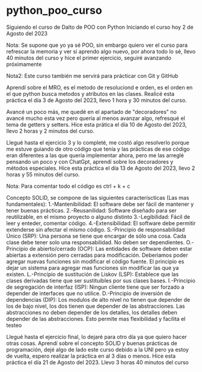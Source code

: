 # python_poo_curso
Siguiendo el curso de Dalto de POO con Python
Iniciando el curso hoy 2 de Agosto del 2023

Nota: Se supone que yo ya sé POO, sin embargo quiero ver el curso para refrescar la memoria y ver si aprendo algo nuevo, por ahora todo lo sé, llevo 40 minutos del curso y hice el primer ejercicio, seguiré avanzando próximamente

Nota2: Este curso también me servirá para prácticar con Git y GitHub

Aprendí sobre el MRO, es el metodo de resoluciond e orden, es el orden en el que python busca metodos y atributos en las clases. Realicé esta práctica el día 3 de Agosto del 2023, llevo 1 hora y 30 minutos del curso.

Avancé un poco más, me quedé en el apartado de "decoradores" no avancé mucho esta vez pero quería al menos avanzar algo, refresqué el tema de getters y setters. Hice esta prática el día 10 de Agosto del 2023, llevo 2 horas y 2 minutos del curso. 

Llegué hasta el ejercicio 3 y lo completé, me costó algo resolverlo porque me estuve guiando de otro código que tenía y las prácticas de ese código eran diferentes a las que quería implementar ahora, pero me las arreglé pensando un poco y con ChatGpt, aprendí sobre los decoradores y métodos especiales. Hice esta práctica el día 13 de Agosto del 2023, llevo 2 horas y 55 minutos del curso.

Nota: Para comentar todo el código es ctrl + k + c

Concepto SOLID, se compone de las siguientes caracteríscticas (Las mas fundamentales):
1.-Mantenibilidad: El software debe ser fácil de mantener y tener buenas prácticas.
2.-Reusanilidad: Software diseñado para ser reutilizable, en el mismo proyecto o alguno distinto
3.-Legibilidad: Fácil de leer y enteder, comentar código.
4.-Extensibilidad: El software debe permitir extenderse sin afectar el mismo código.
S.-Principio de responsabilidad Único (SRP): Una persona se tiene que encargar de sólo una cosa. Cada clase debe tener solo una responsabilidad. No deben ser dependientes.
O.-Principio de abierto/cerrado (OCP): Las entidades de software deben estar abiertas a extensión pero cerradas para modificación. Deberiamos poder agregar nuevas funciones sin modificar el código fuente. El principio es dejar un sistema para agregar mas funciones sin modificar las que ya existen.
L.-Principio de sustitución de Liskov (LSP): Establece que las clases derivadas tiene que ser sustituibles por sus clases bases.
I.-Principio de segregación de interfaz (ISP): Ningun cliente tiene que ser forzado a depender de interfaces que no utilice.
D.-Principio de inversión de dependencias (DIP): Los modulos de alto nivel no tienen que depender de los de bajo nivel, los dos tienen que depender de las abstracciones. Las abstracciones no deben depender de los detalles, los detalles deben depender de las abstracciones. Esto permite mas flexibilidad y facilita el testeo

Llegué hasta el ejercicio final, lo dejaré para otro día ya que quiero hacer otras cosas. Aprendí sobre el concepto SOLID y buenas prácticas de programación, dejé algo de lado este curso debido a la UNI pero ya estoy de vuelta, espero realizar la práctica en al 3 días o menos. Hice esta práctica el día 21 de Agosto del 2023. Llevo 3 horas 40 minutos del curso
